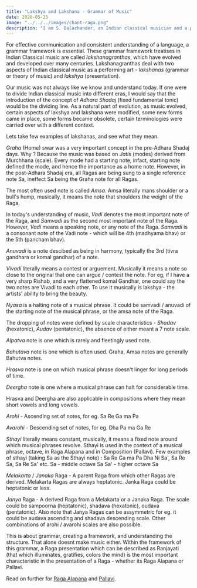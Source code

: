 ```yaml
---
title: "Lakshya and Lakshana - Grammar of Music"
date: 2020-05-25
image: "../../../images/chant-raga.png"
description: "I am S. Balachander, an Indian classical musician and a performing artist of Chandraveena. In my long association with music, I have been privileged to have had deep and meaningful discussions on the theory of music with my Ustad, and undertaken further study of scriptures to understand our music better. Here I talk about grammar of Indian Classical Music. Read on to find out more!"
---
```


For effective communication and consistent understanding of a language, a grammar framework is essential. These grammar framework treatises in Indian Classical music are called *lakshanagranthas*, which have evolved and developed over many centuries. Lakshanagranthas deal with two aspects of Indian classical music as a performing art - *lakshanas* (grammar or theory of music) and *lakshya* (presentation).

Our music was not always like we know and understand today. If one were to divide Indian classical music into different eras, I would say that the introduction of the concept of *Adhara Shadaj* (fixed fundamental tonic) would be the dividing line. As a natural part of evolution, as music evolved, certain aspects of lakshya and lakshana were modified, some new forms came in place, some forms became obsolete, certain terminologies were carried over with a different context. 

Lets take few examples of lakshanas, and see what they mean.

*Graha* (Home) swar was a very important concept in the pre-Adhara Shadaj days. Why ? Because the music was based on *Jatis* (modes) derived from Murchhana (scale). Every mode had a starting note, infact, starting note defined the mode, and hence the importance as a home note. However, in the post-Adhara Shadaj era, all Ragas are being sung to a single reference note Sa, ineffect Sa being the Graha note for all Ragas. 

The most often used note is called *Amsa*. Amsa literally mans shoulder or a bull's hump, musically, it means the note that shoulders the weight of the Raga.

In today's understanding of music, *Vadi* denotes the most important note of the Raga, and *Samvadi* as the second most important note of the Raga. However, *Vadi* means a speaking note, or any note of the Raga. *Samvadi* is a consonant note of the Vadi note - which will be 4th (madhyama bhav) or the 5th (pancham bhav). 

*Anuvadi* is a note descibed as being in harmony, typically the 3rd (tivra gandhara or komal gandhar) of a note. 

*Vivadi* literally means a contest or arguement. Musically it means a note so close to the original that one can argue / contest the note. For eg, if I have a very sharp Rishab, and a very flattened komal Gandhar, one could say the two notes are Vivadi to each other. To use it musically is lakshya - the artists' ability to bring the beauty.

*Nyasa* is a halting note of a musical phrase. It could be samvadi / anuvadi of the starting note of the musical phrase, or the amsa note of the Raga. 

The dropping of notes were defined by scale characteristics - *Shadav* (hexatonic), *Audav* (pentatonic), the absence of either meant a 7 note scale. 

*Alpatva* note is one which is rarely and fleetingly used note. 

*Bahutava* note is one which is often used. Graha, Amsa notes are generally Bahutva notes.

*Hrasva* note is one on which musical phrase doesn't linger for long periods of time.

*Deergha* note is one where a musical phrase can halt for considerable time.

Hrasva and Deergha are also applicable in compositions where they mean short vowels and long vowels.

*Arohi* - Ascending set of notes, for eg. Sa Re Ga ma Pa

*Avarohi* - Descending set of notes, for eg. Dha Pa ma Ga Re

*Sthayi* literally means constant, musically, it means a fixed note around which musical phrases revolve. Sthayi is used in the context of a musical phrase, octave, in Raga Alapana and in Composition (Pallavi). 
Few examples of sthayi (taking Sa as the Sthayi note) : Sa Re Ga ma Pa Dha Ni Sa', Sa Re Sa, Sa Re Sa' etc.
Sa - middle octave Sa
Sa' - higher octave Sa

*Melakarta* / *Janaka* Raga - A parent Raga from which other Ragas are derived. Melakarta Ragas are always heptatonic. Janka Raga could be heptatonic or less.

*Janya* Raga - A derived Raga from a Melakarta or a Janaka Raga. The scale could be sampoorna (heptatonic), shadava (hexatonic), oudava (pentatonic). Also note that Janya Ragas can be assymmetric for eg. it could be audava ascending and shadava descending scale. Other combinations of arohi / avarohi scales are also possible.

This is about grammar, creating a framework, and understanding the structure. That alone doesnt make music either. Within the framework of this grammar, a Raga presentation which can be described as Ranjayati (that which illuminates, gratifies, colors the mind) is the most important characteristic in the presentation of a Raga - whether its Raga Alapana or Pallavi.

Read on further for [Raga Alapana]() and [Pallavi]().
